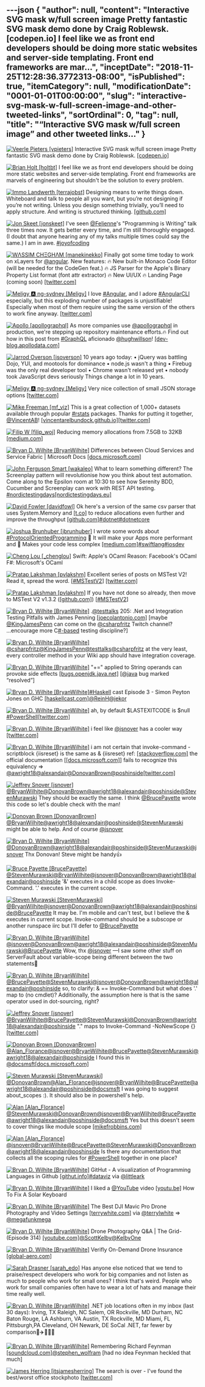 ---json
{
  "author": null,
  "content": "Interactive SVG mask w/full screen image              Pretty fantastic SVG mask demo done by Craig Roblewsk. [codepen.io] I feel like we as front end developers should be doing more static websites and server-side templating. Front end frameworks are mar...",
  "inceptDate": "2018-11-25T12:28:36.3772313-08:00",
  "isPublished": true,
  "itemCategory": null,
  "modificationDate": "0001-01-01T00:00:00",
  "slug": "interactive-svg-mask-w-full-screen-image-and-other-tweeted-links",
  "sortOrdinal": 0,
  "tag": null,
  "title": "“Interactive SVG mask w/full screen image” and other tweeted links…"
}
---

[<img alt="Veerle Pieters [vpieters]" src="https://songhay.blob.core.windows.net:443/shared-social-twitter/vpieters.png">](http://t.co/A4ZEwCEPEs) Interactive SVG mask w/full screen image Pretty fantastic SVG mask demo done by Craig Roblewsk. [[codepen.io]](https://codepen.io/PointC/details/KRWgOK)

[<img alt="Brian Holt [holtbt]" src="https://songhay.blob.core.windows.net:443/shared-social-twitter/holtbt.jpg">](https://t.co/68dKSwccOM) I feel like we as front end developers should be doing more static websites and server-side templating. Front end frameworks are marvels of engineering but shouldn't be the solution to every problem. 

[<img alt="Immo Landwerth [terrajobst]" src="https://songhay.blob.core.windows.net:443/shared-social-twitter/terrajobst.jpg">](https://t.co/pfw9pKc4sL) Designing means to write things down. Whiteboard and talk to people all you want, but you’re not designing if you’re not writing. Unless you design something trivially, you’ll need to apply structure. And writing is structured thinking. [[github.com]](https://github.com/dotnet/designs/blob/master/meta/proposals.md)

[<img alt="Jon Skeet [jonskeet]" src="https://songhay.blob.core.windows.net:443/shared-social-twitter/jonskeet.jpg">](https://t.co/G7ynklMRpf) I've seen [@Felienne](http://twitter.com/@Felienne)'s "Programming is Writing" talk three times now. It gets better every time, and I'm still thoroughly engaged. (I doubt that anyone hearing any of my talks multiple times could say the same.) I am in awe. [#joyofcoding](http://twitter.com/search?q='%23joyofcoding)

[<img alt="WΛSSIM CHΞGHΛM [manekinekko]" src="https://songhay.blob.core.windows.net:443/shared-social-twitter/manekinekko.jpg">](https://t.co/WVlnSd51VS) Finally got some time today to work on xLayers for [@angular](http://twitter.com/@angular). New features: 🔥 New built-in Monaco Code Editor (will be needed for the CodeGen feat.) 🔥 JS Parser for the Apple's Binary Property List format (font attr extractor) 🔥 New UI/UX 🔥 Landing Page (coming soon) [[twitter.com]](https://twitter.com/manekinekko/status/1005968494855409664/video/1)

[<img alt="Meligy 🅰️ ng-sydney [Meligy]" src="https://songhay.blob.core.windows.net:443/shared-social-twitter/Meligy.jpeg">](https://t.co/l318930X1B) I love [#Angular](http://twitter.com/search?q='%23Angular), and I adore [#AngularCLI](http://twitter.com/search?q='%23AngularCLI) especially, but this exploding number of packages is unjustifiable! Especially when most of them require using the same version of the others to work fine anyway. [[twitter.com]](https://twitter.com/Meligy/status/1004937276504170496/photo/1)

[<img alt="Apollo [apollographql]" src="https://songhay.blob.core.windows.net:443/shared-social-twitter/apollographql.jpg">](https://t.co/HxVQk73mLi) As more companies use [@apollographql](http://twitter.com/@apollographql) in production, we're stepping up repository maintenance efforts.🔥 Find out how in this post from [#GraphQL](http://twitter.com/search?q='%23GraphQL) aficionado [@hughwillson](http://twitter.com/@hughwillson)! [[dev-blog.apollodata.com]](https://dev-blog.apollodata.com/evolving-apollo-repository-maintenance-a2f26f319211)

[<img alt="Jarrod Overson [jsoverson]" src="https://songhay.blob.core.windows.net:443/shared-social-twitter/jsoverson.jpg">](http://t.co/GbMnlm3XTo) 10 years ago today: • jQuery was battling Dojo, YUI, and mootools for dominance • node.js wasn't a thing • Firebug was the only real developer tool • Chrome wasn't released yet • nobody took JavaScript devs seriously Things change a lot in 10 years. 

[<img alt="Meligy 🅰️ ng-sydney [Meligy]" src="https://songhay.blob.core.windows.net:443/shared-social-twitter/Meligy.jpeg">](https://t.co/l318930X1B) Very nice collection of small JSON storage options [[twitter.com]](https://twitter.com/chriscoyier/status/1004834180201472000)

[<img alt="Mike Freeman [mf_viz]" src="https://songhay.blob.core.windows.net:443/shared-social-twitter/mf_viz.jpg">](https://t.co/UxRBULfGnE) This is a great collection of 1,000+ datasets available through popular [#rstats](http://twitter.com/search?q='%23rstats) packages. Thanks for putting it together, [@VincentAB](http://twitter.com/@VincentAB)! [[vincentarelbundock.github.io]](https://vincentarelbundock.github.io/Rdatasets/datasets.html)[[twitter.com]](https://twitter.com/mf_viz/status/1004954297962917891/photo/1)

[<img alt="Filip W [filip_woj]" src="https://songhay.blob.core.windows.net:443/shared-social-twitter/filip_woj.jpg">](http://t.co/VCkinoHijZ) Reducing memory allocations from 7.5GB to 32KB [[medium.com]](https://medium.com/@indy_singh/strings-are-evil-a803d05e5ce3)

[<img alt="Bryan D. Wilhite [BryanWilhite]" src="https://songhay.blob.core.windows.net:443/shared-social-twitter/BryanWilhite.jpeg">](http://t.co/UNdqV0Z1zz) Differences between Cloud Services and Service Fabric | Microsoft Docs [[docs.microsoft.com]](https://docs.microsoft.com/en-us/azure/service-fabric/service-fabric-cloud-services-migration-differences?WT.mc_id=twitter)

[<img alt="John Ferguson Smart [wakaleo]" src="https://songhay.blob.core.windows.net:443/shared-social-twitter/wakaleo.jpg">](https://t.co/FNFGl0FyUg) What to learn something different? The Screenplay pattern will revolutionise how you think about test automation. Come along to the Epsilon room at 10:30 to see how Serenity BDD, Cucumber and Screenplay can work with REST API testing. [#nordictestingdays](http://twitter.com/search?q='%23nordictestingdays)[[nordictestingdays.eu]](https://www.nordictestingdays.eu/events/workshops/bdd-test-automation-java-cucumber-and-serenity-bdd)

[<img alt="David Fowler [davidfowl]" src="https://songhay.blob.core.windows.net:443/shared-social-twitter/davidfowl.jpeg">](https://t.co/XKK4NcxDZ3) Ok here's a version of the same csv parser that uses System.Memory and [[t.co]](https://t.co/BBSe7d1WDn.Pipelines) to reduce allocations even further and improve the throughput [[github.com]](https://github.com/indy-singh/StringsAreEvil/pull/1#issue-193570743)[#dotnet](http://twitter.com/search?q='%23dotnet)[#dotnetcore](http://twitter.com/search?q='%23dotnetcore)

[<img alt="Joshua Brunhuber [jbrunhuber]" src="https://songhay.blob.core.windows.net:443/shared-social-twitter/jbrunhuber.jpg">](https://t.co/wxv7t4Fy99) I wrote some words about [#ProtocolOrientedProgramming](http://twitter.com/search?q='%23ProtocolOrientedProgramming) 🚀 It will make your Apps more performant and 🤯 Makes your code less complex [[medium.com]](https://medium.com/joshtastic-blog/protocol-oriented-programming-14b7f3e01158)[#swiftlang](http://twitter.com/search?q='%23swiftlang)[#iosdev](http://twitter.com/search?q='%23iosdev)

[<img alt="Cheng Lou [_chenglou]" src="https://songhay.blob.core.windows.net:443/shared-social-twitter/_chenglou.jpeg">](http://t.co/SDTttblfqQ) Swift: Apple's OCaml Reason: Facebook's OCaml F#: Microsoft's OCaml 

[<img alt="Pratap Lakshman [pvlakshm]" src="https://songhay.blob.core.windows.net:443/shared-social-twitter/pvlakshm.jpeg">](https://t.co/JG94NZCp8y) Excellent series of posts on MSTest V2! Read it, spread the word. [[#MSTestV2](http://twitter.com/search?q='%23MSTestV2)] [[twitter.com]](https://twitter.com/meziantou/status/1004880461615828993)

[<img alt="Pratap Lakshman [pvlakshm]" src="https://songhay.blob.core.windows.net:443/shared-social-twitter/pvlakshm.jpeg">](https://t.co/JG94NZCp8y) If you have not done so already, then move to MSTest V2 v1.3.2 ([[github.com]](https://github.com/Microsoft/testfx-docs/blob/master/docs/releases.md#132-june-2018)) [[#MSTestV2](http://twitter.com/search?q='%23MSTestV2)] 

[<img alt="Bryan D. Wilhite [BryanWilhite]" src="https://songhay.blob.core.windows.net:443/shared-social-twitter/BryanWilhite.jpeg">](http://t.co/UNdqV0Z1zz) .[@testtalks](http://twitter.com/@testtalks) 205: .Net and Integration Testing Pitfalls with James Penning [[joecolantonio.com]](https://joecolantonio.com/testtalks/205-net-integration-testing-james-penning/) [maybe [@KingJamesPenn](http://twitter.com/@KingJamesPenn) can come on the [@csharpfritz](http://twitter.com/@csharpfritz) Twitch channel? ...encourage more C[#-based](http://twitter.com/search?q='%23-based) testing discipline?] 

[<img alt="Bryan D. Wilhite [BryanWilhite]" src="https://songhay.blob.core.windows.net:443/shared-social-twitter/BryanWilhite.jpeg">](http://t.co/UNdqV0Z1zz)[@csharpfritz](http://twitter.com/@csharpfritz)[@KingJamesPenn](http://twitter.com/@KingJamesPenn)[@testtalks](http://twitter.com/@testtalks)[@csharpfritz](http://twitter.com/@csharpfritz) at the very least, every controller method in your Wiki app should have integration coverage. 

[<img alt="Bryan D. Wilhite [BryanWilhite]" src="https://songhay.blob.core.windows.net:443/shared-social-twitter/BryanWilhite.jpeg">](http://t.co/UNdqV0Z1zz) "+=" applied to String operands can provoke side effects [[bugs.openjdk.java.net]](https://bugs.openjdk.java.net/browse/JDK-8204322) [[@java](http://twitter.com/@java) bug marked “resolved”] 

[<img alt="Bryan D. Wilhite [BryanWilhite]" src="https://songhay.blob.core.windows.net:443/shared-social-twitter/BryanWilhite.jpeg">](http://t.co/UNdqV0Z1zz)[#Haskell](http://twitter.com/search?q='%23Haskell) cast Episode 3 - Simon Peyton Jones on GHC [[haskellcast.com]](https://www.haskellcast.com/episode/003-simon-peyton-jones-on-ghc)[@ReinH](http://twitter.com/@ReinH)[@jekor](http://twitter.com/@jekor)

[<img alt="Bryan D. Wilhite [BryanWilhite]" src="https://songhay.blob.core.windows.net:443/shared-social-twitter/BryanWilhite.jpeg">](http://t.co/UNdqV0Z1zz) ah, by default $LASTEXITCODE is $null [#PowerShell](http://twitter.com/search?q='%23PowerShell)[[twitter.com]](https://twitter.com/BryanWilhite/status/1004776965696417792/photo/1)

[<img alt="Bryan D. Wilhite [BryanWilhite]" src="https://songhay.blob.core.windows.net:443/shared-social-twitter/BryanWilhite.jpeg">](http://t.co/UNdqV0Z1zz) i feel like [@jsnover](http://twitter.com/@jsnover) has a cooler way [[twitter.com]](https://twitter.com/BryanWilhite/status/1004773326542127104/photo/1)

[<img alt="Bryan D. Wilhite [BryanWilhite]" src="https://songhay.blob.core.windows.net:443/shared-social-twitter/BryanWilhite.jpeg">](http://t.co/UNdqV0Z1zz) i am not certain that invoke-command -scriptblock {iisreset} is the same as &amp; {iisreset} ref: [[stackoverflow.com]](https://stackoverflow.com/questions/1670872/how-to-perform-iisreset-with-powershell-script) the official documentation [[[docs.microsoft.com]](https://docs.microsoft.com/en-us/powershell/module/microsoft.powershell.core/invoke-command?view=powershell-6)] fails to recognize this equivalency =&gt; [@awright18](http://twitter.com/@awright18)[@alexandair](http://twitter.com/@alexandair)[@DonovanBrown](http://twitter.com/@DonovanBrown)[@poshinside](http://twitter.com/@poshinside)[[twitter.com]](https://twitter.com/BryanWilhite/status/1005191201287430144/photo/1)

[<img alt="Jeffrey Snover [jsnover]" src="https://songhay.blob.core.windows.net:443/shared-social-twitter/jsnover.jpg">](https://t.co/QYHvGE7Gju)[@BryanWilhite](http://twitter.com/@BryanWilhite)[@DonovanBrown](http://twitter.com/@DonovanBrown)[@awright18](http://twitter.com/@awright18)[@alexandair](http://twitter.com/@alexandair)[@poshinside](http://twitter.com/@poshinside)[@StevenMurawski](http://twitter.com/@StevenMurawski) They should be exactly the same. I think [@BrucePayette](http://twitter.com/@BrucePayette) wrote this code so let's double check with the man! 

[<img alt="Donovan Brown [DonovanBrown]" src="https://songhay.blob.core.windows.net:443/shared-social-twitter/DonovanBrown.jpg">](https://t.co/jxoYdoApej)[@BryanWilhite](http://twitter.com/@BryanWilhite)[@awright18](http://twitter.com/@awright18)[@alexandair](http://twitter.com/@alexandair)[@poshinside](http://twitter.com/@poshinside)[@StevenMurawski](http://twitter.com/@StevenMurawski) might be able to help. And of course [@jsnover](http://twitter.com/@jsnover)

[<img alt="Bryan D. Wilhite [BryanWilhite]" src="https://songhay.blob.core.windows.net:443/shared-social-twitter/BryanWilhite.jpeg">](http://t.co/UNdqV0Z1zz)[@DonovanBrown](http://twitter.com/@DonovanBrown)[@awright18](http://twitter.com/@awright18)[@alexandair](http://twitter.com/@alexandair)[@poshinside](http://twitter.com/@poshinside)[@StevenMurawski](http://twitter.com/@StevenMurawski)[@jsnover](http://twitter.com/@jsnover) Thx Donovan! Steve might be handy👍 

[<img alt="Bruce Payette [BrucePayette]" src="https://songhay.blob.core.windows.net:443/shared-social-twitter/BrucePayette.jpeg">](https://t.co/9BWIeoVECt)[@StevenMurawski](http://twitter.com/@StevenMurawski)[@BryanWilhite](http://twitter.com/@BryanWilhite)[@jsnover](http://twitter.com/@jsnover)[@DonovanBrown](http://twitter.com/@DonovanBrown)[@awright18](http://twitter.com/@awright18)[@alexandair](http://twitter.com/@alexandair)[@poshinside](http://twitter.com/@poshinside) '&amp;' executes in a child scope as does Invoke-Command. '.' executes in the current scope. 

[<img alt="Steven Murawski [StevenMurawski]" src="https://songhay.blob.core.windows.net:443/shared-social-twitter/StevenMurawski.jpg">](https://t.co/ZUMuCag3yu)[@BryanWilhite](http://twitter.com/@BryanWilhite)[@jsnover](http://twitter.com/@jsnover)[@DonovanBrown](http://twitter.com/@DonovanBrown)[@awright18](http://twitter.com/@awright18)[@alexandair](http://twitter.com/@alexandair)[@poshinside](http://twitter.com/@poshinside)[@BrucePayette](http://twitter.com/@BrucePayette) It may be. I'm mobile and can't test, but I believe the &amp; executes in current scope. Invoke-command should be a subscope or another runspace iirc but I'll defer to [@BrucePayette](http://twitter.com/@BrucePayette)

[<img alt="Bryan D. Wilhite [BryanWilhite]" src="https://songhay.blob.core.windows.net:443/shared-social-twitter/BryanWilhite.jpeg">](http://t.co/UNdqV0Z1zz)[@jsnover](http://twitter.com/@jsnover)[@DonovanBrown](http://twitter.com/@DonovanBrown)[@awright18](http://twitter.com/@awright18)[@alexandair](http://twitter.com/@alexandair)[@poshinside](http://twitter.com/@poshinside)[@StevenMurawski](http://twitter.com/@StevenMurawski)[@BrucePayette](http://twitter.com/@BrucePayette) Wow, thx [@jsnover](http://twitter.com/@jsnover) —I saw some other stuff on ServerFault about variable-scope being different between the two statements🤠 

[<img alt="Bryan D. Wilhite [BryanWilhite]" src="https://songhay.blob.core.windows.net:443/shared-social-twitter/BryanWilhite.jpeg">](http://t.co/UNdqV0Z1zz)[@BrucePayette](http://twitter.com/@BrucePayette)[@StevenMurawski](http://twitter.com/@StevenMurawski)[@jsnover](http://twitter.com/@jsnover)[@DonovanBrown](http://twitter.com/@DonovanBrown)[@awright18](http://twitter.com/@awright18)[@alexandair](http://twitter.com/@alexandair)[@poshinside](http://twitter.com/@poshinside) so, to clarify: &amp; == Invoke-Command but what does '.' map to (no cmdlet)? Additionally, the assumption here is that is the same operator used in dot-sourcing, right? 

[<img alt="Jeffrey Snover [jsnover]" src="https://songhay.blob.core.windows.net:443/shared-social-twitter/jsnover.jpg">](https://t.co/QYHvGE7Gju)[@BryanWilhite](http://twitter.com/@BryanWilhite)[@BrucePayette](http://twitter.com/@BrucePayette)[@StevenMurawski](http://twitter.com/@StevenMurawski)[@DonovanBrown](http://twitter.com/@DonovanBrown)[@awright18](http://twitter.com/@awright18)[@alexandair](http://twitter.com/@alexandair)[@poshinside](http://twitter.com/@poshinside) "." maps to Invoke-Command -NoNewScope {} [[twitter.com]](https://twitter.com/jsnover/status/1007708498430324737/photo/1)

[<img alt="Donovan Brown [DonovanBrown]" src="https://songhay.blob.core.windows.net:443/shared-social-twitter/DonovanBrown.jpg">](https://t.co/jxoYdoApej)[@Alan_Florance](http://twitter.com/@Alan_Florance)[@jsnover](http://twitter.com/@jsnover)[@BryanWilhite](http://twitter.com/@BryanWilhite)[@BrucePayette](http://twitter.com/@BrucePayette)[@StevenMurawski](http://twitter.com/@StevenMurawski)[@awright18](http://twitter.com/@awright18)[@alexandair](http://twitter.com/@alexandair)[@poshinside](http://twitter.com/@poshinside) I found this in [@docsmsft](http://twitter.com/@docsmsft)[[docs.microsoft.com]](https://docs.microsoft.com/en-us/powershell/module/microsoft.powershell.core/about/about_scopes?view=powershell-6)

[<img alt="Steven Murawski [StevenMurawski]" src="https://songhay.blob.core.windows.net:443/shared-social-twitter/StevenMurawski.jpg">](https://t.co/ZUMuCag3yu)[@DonovanBrown](http://twitter.com/@DonovanBrown)[@Alan_Florance](http://twitter.com/@Alan_Florance)[@jsnover](http://twitter.com/@jsnover)[@BryanWilhite](http://twitter.com/@BryanWilhite)[@BrucePayette](http://twitter.com/@BrucePayette)[@awright18](http://twitter.com/@awright18)[@alexandair](http://twitter.com/@alexandair)[@poshinside](http://twitter.com/@poshinside)[@docsmsft](http://twitter.com/@docsmsft) I was going to suggest about_scopes :). It should also be in powershell's help. 

[<img alt="Alan [Alan_Florance]" src="https://songhay.blob.core.windows.net:443/shared-social-twitter/Alan_Florance.jpg">](https://t.co/3xDcbY7GdG)[@StevenMurawski](http://twitter.com/@StevenMurawski)[@DonovanBrown](http://twitter.com/@DonovanBrown)[@jsnover](http://twitter.com/@jsnover)[@BryanWilhite](http://twitter.com/@BryanWilhite)[@BrucePayette](http://twitter.com/@BrucePayette)[@awright18](http://twitter.com/@awright18)[@alexandair](http://twitter.com/@alexandair)[@poshinside](http://twitter.com/@poshinside)[@docsmsft](http://twitter.com/@docsmsft) Yes but this doesn't seem to cover things like module scope [[mikefrobbins.com]](http://mikefrobbins.com/2017/06/08/what-is-this-module-scope-in-powershell-that-you-speak-of/)

[<img alt="Alan [Alan_Florance]" src="https://songhay.blob.core.windows.net:443/shared-social-twitter/Alan_Florance.jpg">](https://t.co/3xDcbY7GdG)[@jsnover](http://twitter.com/@jsnover)[@BryanWilhite](http://twitter.com/@BryanWilhite)[@BrucePayette](http://twitter.com/@BrucePayette)[@StevenMurawski](http://twitter.com/@StevenMurawski)[@DonovanBrown](http://twitter.com/@DonovanBrown)[@awright18](http://twitter.com/@awright18)[@alexandair](http://twitter.com/@alexandair)[@poshinside](http://twitter.com/@poshinside) Is there any documentation that collects all the scoping rules for [#PowerShell](http://twitter.com/search?q='%23PowerShell) together in one place? 

[<img alt="Bryan D. Wilhite [BryanWilhite]" src="https://songhay.blob.core.windows.net:443/shared-social-twitter/BryanWilhite.jpeg">](http://t.co/UNdqV0Z1zz) GitHut - A visualization of Programming Languages in Github [[githut.info]](http://githut.info)[#dataviz](http://twitter.com/search?q='%23dataviz) via [@littleark](http://twitter.com/@littleark)

[<img alt="Bryan D. Wilhite [BryanWilhite]" src="https://songhay.blob.core.windows.net:443/shared-social-twitter/BryanWilhite.jpeg">](http://t.co/UNdqV0Z1zz) I liked a [@YouTube](http://twitter.com/@YouTube) video [[youtu.be]](http://youtu.be/sKZXyUjytmE?a) How To Fix A Solar Keyboard 

[<img alt="Bryan D. Wilhite [BryanWilhite]" src="https://songhay.blob.core.windows.net:443/shared-social-twitter/BryanWilhite.jpeg">](http://t.co/UNdqV0Z1zz) The Best DJI Mavic Pro Drone Photography and Video Settings [[terrywhite.com]](http://terrywhite.com/best-dji-mavic-pro-drone-photography-video-settings/) via [@terrylwhite](http://twitter.com/@terrylwhite) =&gt; [@megafunkmega](http://twitter.com/@megafunkmega)

[<img alt="Bryan D. Wilhite [BryanWilhite]" src="https://songhay.blob.core.windows.net:443/shared-social-twitter/BryanWilhite.jpeg">](http://t.co/UNdqV0Z1zz) Drone Photography Q&amp;A | The Grid- (Episode 314) [[youtube.com]](https://www.youtube.com/watch?v=o7IIVTVnv4U)[@ScottKelby](http://twitter.com/@ScottKelby)[@KelbyOne](http://twitter.com/@KelbyOne)

[<img alt="Bryan D. Wilhite [BryanWilhite]" src="https://songhay.blob.core.windows.net:443/shared-social-twitter/BryanWilhite.jpeg">](http://t.co/UNdqV0Z1zz) Verifly On-Demand Drone Insurance [[global-aero.com]](http://www.global-aero.com/programs/verifly/)

[<img alt="Sarah Drasner [sarah_edo]" src="https://songhay.blob.core.windows.net:443/shared-social-twitter/sarah_edo.jpg">](https://t.co/pr1NhYaDta) Has anyone else noticed that we tend to praise/respect developers who work for big companies and not listen as much to people who work for small ones? I think that's weird. People who work for small companies often have to wear a lot of hats and manage their time really well. 

[<img alt="Bryan D. Wilhite [BryanWilhite]" src="https://songhay.blob.core.windows.net:443/shared-social-twitter/BryanWilhite.jpeg">](http://t.co/UNdqV0Z1zz) .NET job locations often in my inbox (last 30 days): Irving, TX Raleigh, NC Salem, OR Rockville, MD Durham, NC Baton Rouge, LA Ashburn, VA Austin, TX Rockville, MD Miami, FL Pittsburgh,PA Cleveland, OH Newark, DE SoCal .NET, far fewer by comparison🤣✈️🚊🏊‍♀️ 

[<img alt="Bryan D. Wilhite [BryanWilhite]" src="https://songhay.blob.core.windows.net:443/shared-social-twitter/BryanWilhite.jpeg">](http://t.co/UNdqV0Z1zz) Remembering Richard Feynman [[soundcloud.com]](https://soundcloud.com/stephenwolfram/remembering-richard-feynman)[@stephen_wolfram](http://twitter.com/@stephen_wolfram) [had no idea Feynman heckled that much] 

[<img alt="James Herring [itsjamesherring]" src="https://songhay.blob.core.windows.net:443/shared-social-twitter/itsjamesherring.jpg">](https://t.co/qovirzvitA) The search is over - I've found the best/worst office stockphoto [[twitter.com]](https://twitter.com/itsjamesherring/status/1004306393321672704/photo/1)
